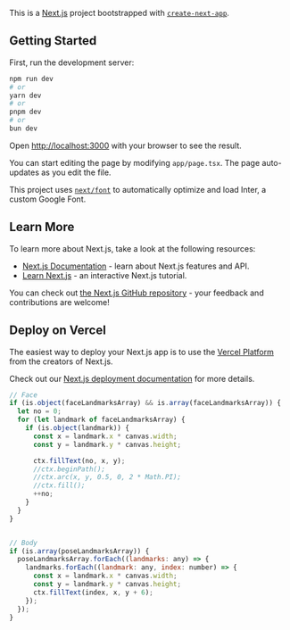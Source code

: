 This is a [Next.js](https://nextjs.org/) project bootstrapped with [`create-next-app`](https://github.com/vercel/next.js/tree/canary/packages/create-next-app).

## Getting Started

First, run the development server:

```bash
npm run dev
# or
yarn dev
# or
pnpm dev
# or
bun dev
```

Open [http://localhost:3000](http://localhost:3000) with your browser to see the result.

You can start editing the page by modifying `app/page.tsx`. The page auto-updates as you edit the file.

This project uses [`next/font`](https://nextjs.org/docs/basic-features/font-optimization) to automatically optimize and load Inter, a custom Google Font.

## Learn More

To learn more about Next.js, take a look at the following resources:

- [Next.js Documentation](https://nextjs.org/docs) - learn about Next.js features and API.
- [Learn Next.js](https://nextjs.org/learn) - an interactive Next.js tutorial.

You can check out [the Next.js GitHub repository](https://github.com/vercel/next.js/) - your feedback and contributions are welcome!

## Deploy on Vercel

The easiest way to deploy your Next.js app is to use the [Vercel Platform](https://vercel.com/new?utm_medium=default-template&filter=next.js&utm_source=create-next-app&utm_campaign=create-next-app-readme) from the creators of Next.js.

Check out our [Next.js deployment documentation](https://nextjs.org/docs/deployment) for more details.

```js
// Face 
if (is.object(faceLandmarksArray) && is.array(faceLandmarksArray)) {
  let no = 0;
  for (let landmark of faceLandmarksArray) {
    if (is.object(landmark)) {
      const x = landmark.x * canvas.width;
      const y = landmark.y * canvas.height;

      ctx.fillText(no, x, y);
      //ctx.beginPath();
      //ctx.arc(x, y, 0.5, 0, 2 * Math.PI);
      //ctx.fill();
      ++no;
    }
  }
}


// Body
if (is.array(poseLandmarksArray)) {
  poseLandmarksArray.forEach((landmarks: any) => {
    landmarks.forEach((landmark: any, index: number) => {
      const x = landmark.x * canvas.width;
      const y = landmark.y * canvas.height;
      ctx.fillText(index, x, y + 6);
    });
  });
}
```
